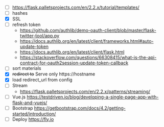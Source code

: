 - [ ] https://flask.palletsprojects.com/en/2.2.x/tutorial/templates/
- [ ] hashes
- [x] SSL
- [ ] refresh token
    - https://github.com/authlib/demo-oauth-client/blob/master/flask-twitter-tool/app.py
    - https://docs.authlib.org/en/latest/client/frameworks.html#auto-update-token
    - https://docs.authlib.org/en/latest/client/flask.html
    - https://stackoverflow.com/questions/66308415/what-is-the-api-contract-for-oauth2session-update-token-callback
- [ ] sort materials
- [x] ~~redirect to~~ Serve only https://hostname
- [x] load redirect_url from config
- [ ] Stream 
    - https://flask.palletsprojects.com/en/2.2.x/patterns/streaming/
- [ ] Vue.js https://testdriven.io/blog/developing-a-single-page-app-with-flask-and-vuejs/
- [ ] Bootstrap https://getbootstrap.com/docs/4.2/getting-started/introduction/
- [ ] Deploy https://fly.io